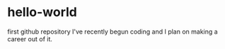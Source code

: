 # hello-world
first github repository
I've recently begun coding and I plan on making a career out of it.
